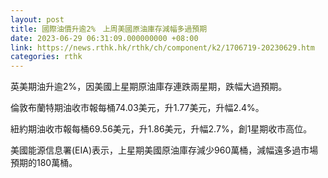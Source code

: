 ```yaml
---
layout: post
title: 國際油價升逾2%　上周美國原油庫存減幅多過預期
date: 2023-06-29 06:31:09.000000000 +08:00
link: https://news.rthk.hk/rthk/ch/component/k2/1706719-20230629.htm
categories: rthk
---
```


英美期油升逾2%，因美國上星期原油庫存連跌兩星期，跌幅大過預期。

倫敦布蘭特期油收市報每桶74.03美元，升1.77美元，升幅2.4%。

紐約期油收市報每桶69.56美元，升1.86美元，升幅2.7%，創1星期收市高位。

美國能源信息署(EIA)表示，上星期美國原油庫存減少960萬桶，減幅遠多過市場預期的180萬桶。
